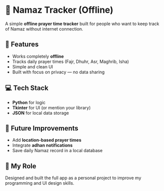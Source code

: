 # 🕌 Namaz Tracker (Offline)

A simple **offline prayer time tracker** built for people who want to keep track of Namaz without internet connection.

## 🌟 Features
- Works completely **offline**
- Tracks daily prayer times (Fajr, Dhuhr, Asr, Maghrib, Isha)
- Simple and clean UI
- Built with focus on privacy — no data sharing

## 💻 Tech Stack
- **Python** for logic
- **Tkinter** for UI (or mention your library)
- **JSON** for local data storage

## 🚀 Future Improvements
- Add **location-based prayer times**
- Integrate **adhan notifications**
- Save daily Namaz record in a local database

## 🧠 My Role
Designed and built the full app as a personal project to improve my programming and UI design skills.
